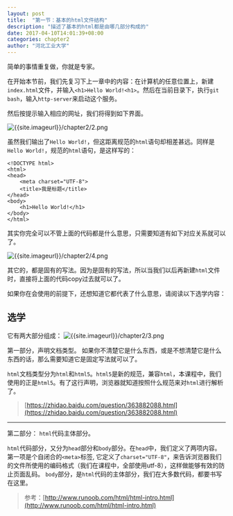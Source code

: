 ```yaml
---
layout: post
title:  "第一节：基本的html文件结构"
description: "描述了基本的html都是由哪几部分构成的"
date: 2017-04-10T14:01:39+08:00
categories: chapter2
author: "河北工业大学"
---
```

简单的事情重复做，你就是专家。

在开始本节前，我们先复习下上一章中的内容：在计算机的任意位置上，新建`index.html`文件，并输入`<h1>Hello World!<h1>`。然后在当前目录下，执行`git bash`，输入`http-server`来启动这个服务。

然后按提示输入相应的网址，我们将得到如下界面。

![{{site.imageurl}}/chapter2/2.png]({{site.imageurl}}/chapter2/2.png)

虽然我们输出了`Hello World!`，但这距离规范的`html`语句却相差甚远。同样是`Hello World!`，规范的`html`语句，是这样写的：
```
<!DOCTYPE html>
<html>
<head>
    <meta charset="UTF-8">
    <title>我是标题</title>
</head>
<body>
    <h1>Hello World!</h1>
</body>
</html>
```

其实你完全可以不管上面的代码都是什么意思，只需要知道有如下对应关系就可以了。

![{{site.imageurl}}/chapter2/4.png]({{site.imageurl}}/chapter2/4.png)

其它的，都是固有的写法。因为是固有的写法，所以当我们以后再新建`html`文件时，直接将上面的代码copy过去就可以了。

如果你在会使用的前提下，还想知道它都代表了什么意思，请阅读以下选学内容：

## 选学

它有两大部分组成：
![{{site.imageurl}}/chapter2/3.png]({{site.imageurl}}/chapter2/3.png)

第一部分，声明文档类型。
如果你不清楚它是什么东西，或是不想清楚它是什么东西的话，那么需要知道它是固定写法就可以了。

`html`文档类型分为`html`和`html5`。`html5`是新的规范，兼容`html`，本课程中，我们使用的正是`html5`。有了这行声明，浏览器就知道按照什么规范来对`html`进行解析了。

> [https://zhidao.baidu.com/question/363882088.html](https://zhidao.baidu.com/question/363882088.html)
<hr />

第二部分：
`html`代码主体部分。

`html`代码部分，又分为`head`部分和`body`部分。在`head`中，我们定义了两项内容。第一项是个自闭合的`<meta>`标签, 它定义了`charset="UTF-8"`，来告诉浏览器我们的文件所使用的编码格式（我们在课程中，全部使用utf-8），这样做能够有效的防止页面乱码。
`body`部分，是`html`代码的主体部分，我们在大多数代码，都要书写在这里。


> 参考：[http://www.runoob.com/html/html-intro.html](http://www.runoob.com/html/html-intro.html)









